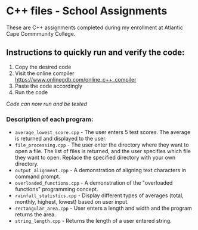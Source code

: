 # C++ files - School Assignments

These are C++ assignments completed during my enrollment at Atlantic Cape Commmunity College.

## Instructions to quickly run and verify the code:
1. Copy the desired code
2. Visit the online compiler https://www.onlinegdb.com/online_c++_compiler
3. Paste the code accordingly
4. Run the code

*Code can now run and be tested*

### Description of each program:

- ```average_lowest_score.cpp``` - The user enters 5 test scores. The average is returned and displayed to the user.
- ```file_processing.cpp``` - The user enter the directory where they want to open a file. The list of files is returned, and the user specifies which file they want to open. Replace the specified directory with your own directory.
- ```output_alignment.cpp``` - A demonstration of aligning text characters in command prompt.
- ```overloaded_functions.cpp``` - A demonstration of the "overloaded functions" programming concept.
- ```rainfall_statistics.cpp``` - Display different types of averages (total, monthly, highest, lowest) based on user input.
- ```rectangular_area.cpp``` - User enters a length and width and the program returns the area.
- ```string_length.cpp``` - Returns the length of a user entered string.
